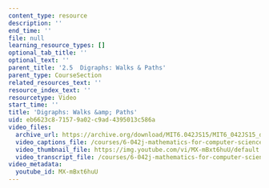 ```yaml
---
content_type: resource
description: ''
end_time: ''
file: null
learning_resource_types: []
optional_tab_title: ''
optional_text: ''
parent_title: '2.5  Digraphs: Walks & Paths'
parent_type: CourseSection
related_resources_text: ''
resource_index_text: ''
resourcetype: Video
start_time: ''
title: 'Digraphs: Walks &amp; Paths'
uid: eb6623c8-7157-9a02-c9ad-4395013c586a
video_files:
  archive_url: https://archive.org/download/MIT6.042JS15/MIT6_042JS15_digraphs_ipod.mp4
  video_captions_file: /courses/6-042j-mathematics-for-computer-science-spring-2015/f94e00b0091c59b686be7cf67e2d8973_MX-mBxt6huU.vtt
  video_thumbnail_file: https://img.youtube.com/vi/MX-mBxt6huU/default.jpg
  video_transcript_file: /courses/6-042j-mathematics-for-computer-science-spring-2015/831f2169586a3cd7124ccad1acd9a2ff_MX-mBxt6huU.pdf
video_metadata:
  youtube_id: MX-mBxt6huU
---
```


